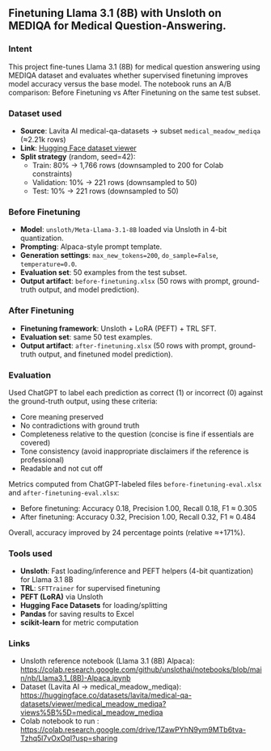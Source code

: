 ## Finetuning Llama 3.1 (8B) with Unsloth on MEDIQA for Medical Question-Answering. 

### Intent

This project fine-tunes Llama 3.1 (8B) for medical question answering using MEDIQA dataset and evaluates whether supervised finetuning improves model accuracy versus the base model. The notebook runs an A/B comparison: Before Finetuning vs After Finetuning on the same test subset.

### Dataset used

- **Source**: Lavita AI medical-qa-datasets → subset `medical_meadow_mediqa` (≈2.21k rows)
- **Link**: [Hugging Face dataset viewer](https://huggingface.co/datasets/lavita/medical-qa-datasets/viewer/medical_meadow_mediqa?views%5B%5D=medical_meadow_mediqa)
- **Split strategy** (random, seed=42):
  - Train: 80% → 1,766 rows (downsampled to 200 for Colab constraints)
  - Validation: 10% → 221 rows (downsampled to 50)
  - Test: 10% → 221 rows (downsampled to 50)

### Before Finetuning

- **Model**: `unsloth/Meta-Llama-3.1-8B` loaded via Unsloth in 4-bit quantization.
- **Prompting**: Alpaca-style prompt template.
- **Generation settings**: `max_new_tokens=200`, `do_sample=False`, `temperature=0.0`.
- **Evaluation set**: 50 examples from the test subset.
- **Output artifact**: `before-finetuning.xlsx` (50 rows with prompt, ground-truth output, and model prediction).

### After Finetuning

- **Finetuning framework**: Unsloth + LoRA (PEFT) + TRL SFT.
- **Evaluation set**: same 50 test examples.
- **Output artifact**: `after-finetuning.xlsx` (50 rows with prompt, ground-truth output, and finetuned model prediction).

### Evaluation

Used ChatGPT to label each prediction as correct (1) or incorrect (0) against the ground-truth output, using these criteria:

- Core meaning preserved
- No contradictions with ground truth
- Completeness relative to the question (concise is fine if essentials are covered)
- Tone consistency (avoid inappropriate disclaimers if the reference is professional)
- Readable and not cut off

Metrics computed from ChatGPT-labeled files `before-finetuning-eval.xlsx` and `after-finetuning-eval.xlsx`:

- Before finetuning: Accuracy 0.18, Precision 1.00, Recall 0.18, F1 ≈ 0.305
- After finetuning: Accuracy 0.32, Precision 1.00, Recall 0.32, F1 ≈ 0.484

Overall, accuracy improved by 24 percentage points (relative ≈+171%).

### Tools used

- **Unsloth**: Fast loading/inference and PEFT helpers (4-bit quantization) for Llama 3.1 8B
- **TRL**: `SFTTrainer` for supervised finetuning
- **PEFT (LoRA)** via Unsloth
- **Hugging Face Datasets** for loading/splitting
- **Pandas** for saving results to Excel
- **scikit-learn** for metric computation

### Links

- Unsloth reference notebook (Llama 3.1 (8B) Alpaca):
  https://colab.research.google.com/github/unslothai/notebooks/blob/main/nb/Llama3.1_(8B)-Alpaca.ipynb
- Dataset (Lavita AI → medical_meadow_mediqa):
  https://huggingface.co/datasets/lavita/medical-qa-datasets/viewer/medical_meadow_mediqa?views%5B%5D=medical_meadow_mediqa
- Colab notebook to run :
  <https://colab.research.google.com/drive/1ZawPYhN9ym9MTb6tva-Tzhq5l7vOxOqI?usp=sharing>
